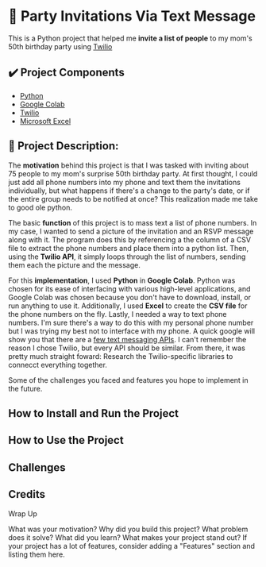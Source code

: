 # 🎉 Party Invitations Via Text Message
This is a Python project that helped me **invite a list of people** to my mom's 50th birthday party using [Twilio](https://www.twilio.com/messaging/sms)

## ✔️ Project Components
* [Python](https://www.python.org/doc/essays/blurb/)
* [Google Colab](https://research.google.com/colaboratory/faq.html#:~:text=Colaboratory%2C%20or%20%E2%80%9CColab%E2%80%9D%20for,learning%2C%20data%20analysis%20and%20education.)
* [Twilio](https://www.twilio.com/blog/what-does-twilio-do)
* [Microsoft Excel](https://www.microsoft.com/en-us/microsoft-365/excel)

## 📜 Project Description:
The **motivation** behind this project is that I was tasked with inviting about 75 people to my mom's surprise 50th birthday party. At first thought, I could just add all phone numbers into my phone and text them the invitations individually, but what happens if there's a change to the party's date, or if the entire group needs to be notified at once? This realization made me take to good ole python.

The basic **function** of this project is to mass text a list of phone numbers. In my case, I wanted to send a picture of the invitation and an RSVP message along with it. The program does this by referencing a the column of a CSV file to extract the phone numbers and place them into a python list. Then, using the **Twilio API**, it simply loops through the list of numbers, sending them each the picture and the message.

For this **implementation**, I used **Python** in **Google Colab**. Python was chosen for its ease of interfacing with various high-level applications, and Google Colab was chosen because you don't have to download, install, or run anything to use it. Additionally, I used **Excel** to create the **CSV file** for the phone numbers on the fly. Lastly, I needed a way to text phone numbers. I'm sure there's a way to do this with my personal phone number but I was trying my best not to interface with my phone. A quick google will show you that there are a [few text messaging APIs](https://rapidapi.com/blog/sms-apis-send-texts/). I can't remember the reason I chose Twilio, but every API should be similar. From there, it was pretty much straight foward: Research the Twilio-specific libraries to connecct everything together.

Some of the challenges you faced and features you hope to implement in the future.

## How to Install and Run the Project


## How to Use the Project

## Challenges



## Credits


Wrap Up



What was your motivation?
Why did you build this project?
What problem does it solve?
What did you learn?
What makes your project stand out?
If your project has a lot of features, consider adding a "Features" section and listing them here.
